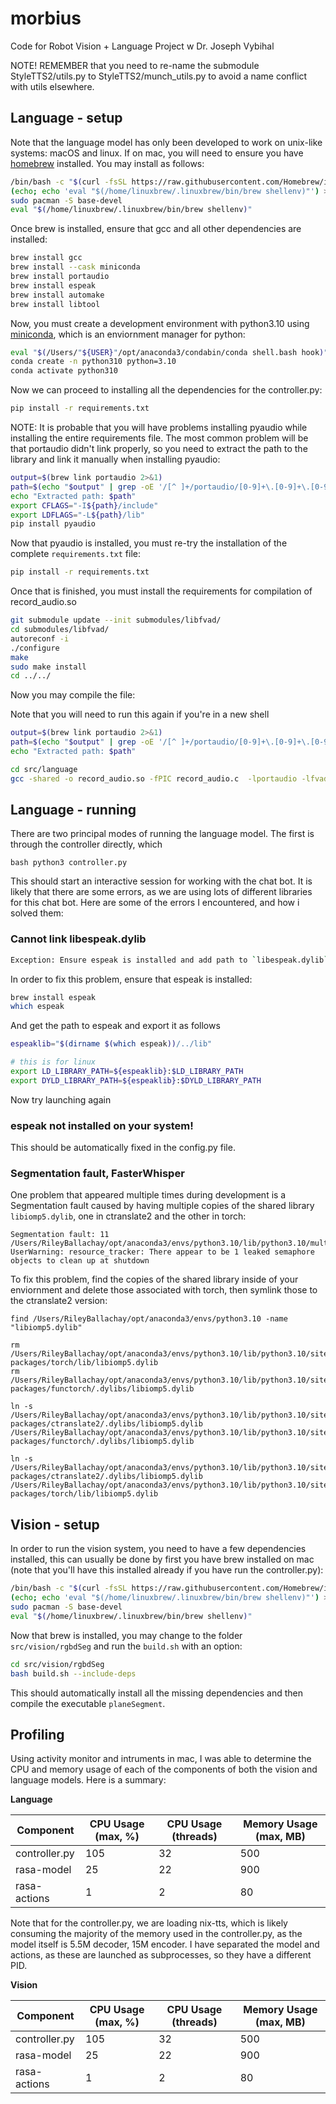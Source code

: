 # morbius
Code for Robot Vision + Language Project w Dr. Joseph Vybihal

NOTE! REMEMBER that you need to re-name the submodule StyleTTS2/utils.py to StyleTTS2/munch_utils.py to avoid a name conflict with utils elsewhere.

## Language - setup

Note that the language model has only been developed to work on unix-like systems: macOS and linux. If on mac, you will need to ensure you have [homebrew](https://brew.sh/) installed. You may install as follows:

```bash
/bin/bash -c "$(curl -fsSL https://raw.githubusercontent.com/Homebrew/install/HEAD/install.sh)"
(echo; echo 'eval "$(/home/linuxbrew/.linuxbrew/bin/brew shellenv)"') >> /home/arch/.bashrc
sudo pacman -S base-devel
eval "$(/home/linuxbrew/.linuxbrew/bin/brew shellenv)"
```

Once brew is installed, ensure that gcc and all other dependencies are installed:

```bash
brew install gcc
brew install --cask miniconda
brew install portaudio
brew install espeak
brew install automake
brew install libtool
```

Now, you must create a development environment with python3.10 using [miniconda](https://docs.anaconda.com/miniconda/), which is an enviornment manager for python:

```bash
eval "$(/Users/"${USER}"/opt/anaconda3/condabin/conda shell.bash hook)"
conda create -n python310 python=3.10
conda activate python310
```

Now we can proceed to installing all the dependencies for the controller.py:

```bash
pip install -r requirements.txt
```

NOTE: It is probable that you will have problems installing pyaudio while installing the entire requirements file. The most common problem will be that portaudio didn't link properly, so you need to extract the path to the library and link it manually when installing pyaudio:

```bash
output=$(brew link portaudio 2>&1)
path=$(echo "$output" | grep -oE '/[^ ]+/portaudio/[0-9]+\.[0-9]+\.[0-9]+')
echo "Extracted path: $path"
export CFLAGS="-I${path}/include"
export LDFLAGS="-L${path}/lib"
pip install pyaudio
```

Now that pyaudio is installed, you must re-try the installation of the complete `requirements.txt` file:


```bash 
pip install -r requirements.txt
```

Once that is finished, you must install the requirements for compilation of record_audio.so

```bash
git submodule update --init submodules/libfvad/
cd submodules/libfvad/
autoreconf -i
./configure
make
sudo make install
cd ../../
```

Now you may compile the file:

Note that you will need to run this again if you're in a new shell 
```bash
output=$(brew link portaudio 2>&1)
path=$(echo "$output" | grep -oE '/[^ ]+/portaudio/[0-9]+\.[0-9]+\.[0-9]+')
echo "Extracted path: $path"
```

```bash
cd src/language
gcc -shared -o record_audio.so -fPIC record_audio.c  -lportaudio -lfvad -I${path}/include  -L${path}/lib
```

## Language - running

There are two principal modes of running the language model. The first is through the controller directly, which 

```bash python3 controller.py```

This should start an interactive session for working with the chat bot. It is likely that there are some errors, as we are using lots of different libraries for this chat bot. Here are some of the errors I encountered, and how i solved them:

### Cannot link libespeak.dylib

```bash 
Exception: Ensure espeak is installed and add path to `libespeak.dylib` here
```

In order to fix this problem, ensure that espeak is installed:

```bash 
brew install espeak 
which espeak
```

And get the path to espeak and export it as follows

```bash 
espeaklib="$(dirname $(which espeak))/../lib"

# this is for linux
export LD_LIBRARY_PATH=${espeaklib}:$LD_LIBRARY_PATH
export DYLD_LIBRARY_PATH=${espeaklib}:$DYLD_LIBRARY_PATH
```

Now try launching again

### espeak not installed on your system!

This should be automatically fixed in the config.py file.

### Segmentation fault, FasterWhisper

One problem that appeared multiple times during development is a Segmentation fault caused by having multiple copies of the shared library `libiomp5.dylib`, one in ctranslate2 and the other in torch:

```
Segmentation fault: 11
/Users/RileyBallachay/opt/anaconda3/envs/python3.10/lib/python3.10/multiprocessing/resource_tracker.py:224: UserWarning: resource_tracker: There appear to be 1 leaked semaphore objects to clean up at shutdown
```

To fix this problem, find the copies of the shared library inside of your enviornment and delete those associated with torch, then symlink those to the ctranslate2 version:

```
find /Users/RileyBallachay/opt/anaconda3/envs/python3.10 -name "libiomp5.dylib"

rm /Users/RileyBallachay/opt/anaconda3/envs/python3.10/lib/python3.10/site-packages/torch/lib/libiomp5.dylib
rm /Users/RileyBallachay/opt/anaconda3/envs/python3.10/lib/python3.10/site-packages/functorch/.dylibs/libiomp5.dylib

ln -s /Users/RileyBallachay/opt/anaconda3/envs/python3.10/lib/python3.10/site-packages/ctranslate2/.dylibs/libiomp5.dylib /Users/RileyBallachay/opt/anaconda3/envs/python3.10/lib/python3.10/site-packages/functorch/.dylibs/libiomp5.dylib

ln -s /Users/RileyBallachay/opt/anaconda3/envs/python3.10/lib/python3.10/site-packages/ctranslate2/.dylibs/libiomp5.dylib /Users/RileyBallachay/opt/anaconda3/envs/python3.10/lib/python3.10/site-packages/torch/lib/libiomp5.dylib
```

## Vision - setup

In order to run the vision system, you need to have a few dependencies installed, this can usually be done by first you have brew installed on mac (note that you'll have this installed already if you have run the controller.py):

```bash
/bin/bash -c "$(curl -fsSL https://raw.githubusercontent.com/Homebrew/install/HEAD/install.sh)"
(echo; echo 'eval "$(/home/linuxbrew/.linuxbrew/bin/brew shellenv)"') >> /home/arch/.bashrc
sudo pacman -S base-devel
eval "$(/home/linuxbrew/.linuxbrew/bin/brew shellenv)"
```

Now that brew is installed, you may change to the folder `src/vision/rgbdSeg` and run the `build.sh` with an option:

```bash
cd src/vision/rgbdSeg
bash build.sh --include-deps
```

This should automatically install all the missing dependencies and then compile the executable `planeSegment`.

## Profiling 

Using activity monitor and intruments in mac, I was able to determine the CPU and memory usage of each of the components of both the vision and language models. Here is a summary:

__Language__

| Component         | CPU Usage (max, %) | CPU Usage (threads) | Memory Usage (max, MB)    |
|--------------|-----|-----|---------------|
| controller.py        | 105  | 32  | 500      |
| rasa-model          | 25  |  22 | 900      |
| rasa-actions      | 1  | 2 | 80      |

Note that for the controller.py, we are loading nix-tts, which is likely consuming the majority of the memory used in the controller.py, as the model itself is 5.5M decoder, 15M encoder. I have separated the model and actions, as these are launched as subprocesses, so they have a different PID. 

__Vision__

| Component         | CPU Usage (max, %) | CPU Usage (threads) | Memory Usage (max, MB)    |
|--------------|-----|-----|---------------|
| controller.py        | 105  | 32  | 500      |
| rasa-model          | 25  |  22 | 900      |
| rasa-actions      | 1  | 2 | 80      |